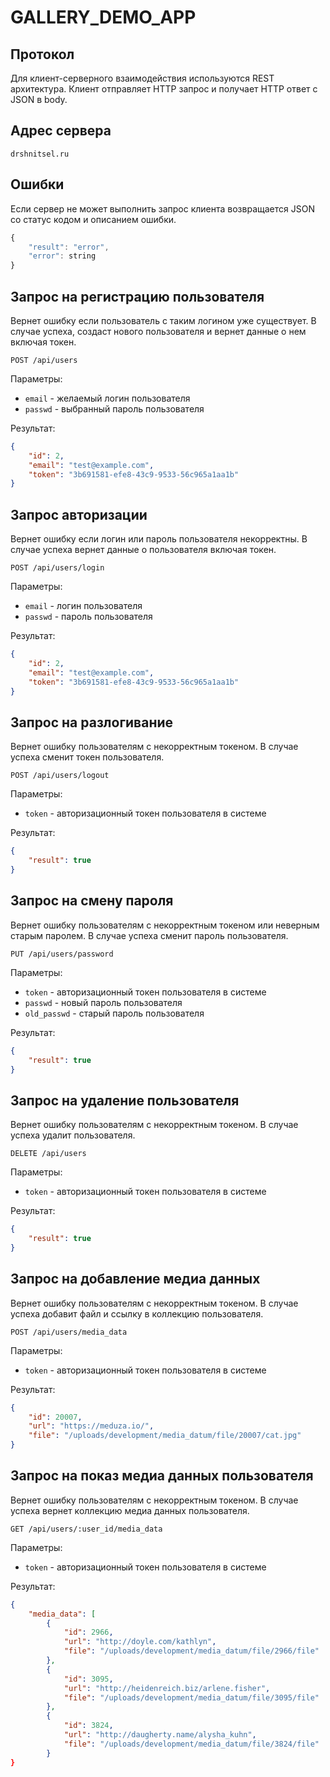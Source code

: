# GALLERY_DEMO_APP

## Протокол

Для клиент-серверного взаимодействия используются REST архитектура. Клиент отправляет HTTP запрос и получает HTTP ответ с JSON в body.

## Адрес сервера

```
drshnitsel.ru
```

## Ошибки

Если сервер не может выполнить запрос клиента возвращается JSON со статус кодом и описанием ошибки.

```javascript
{
    "result": "error",
    "error": string
}
```

## Запрос на регистрацию пользователя

Вернет ошибку если пользователь с таким логином уже существует. В случае успеха, создаст нового пользователя и вернет данные о нем включая токен.

```
POST /api/users
```

Параметры:

- `email` - желаемый логин пользователя
- `passwd` - выбранный пароль пользователя

Результат:

```json
{
    "id": 2,
    "email": "test@example.com",
    "token": "3b691581-efe8-43c9-9533-56c965a1aa1b"
}
```

## Запрос авторизации

Вернет ошибку если логин или пароль пользователя некорректны. В случае успеха вернет данные о пользователя включая токен.

```
POST /api/users/login
```

Параметры:

- `email` - логин пользователя
- `passwd` - пароль пользователя

Результат:

```json
{
    "id": 2,
    "email": "test@example.com",
    "token": "3b691581-efe8-43c9-9533-56c965a1aa1b"
}
```

## Запрос на разлогивание

Вернет ошибку пользователям с некорректным токеном. В случае успеха сменит токен пользователя.

```
POST /api/users/logout
```

Параметры:

- `token` - авторизационный токен пользователя в системе

Результат:

```json
{
    "result": true
}
```

## Запрос на смену пароля

Вернет ошибку пользователям с некорректным токеном или неверным старым паролем. В случае успеха сменит пароль пользователя.

```
PUT /api/users/password
```

Параметры:

- `token` - авторизационный токен пользователя в системе
- `passwd` - новый пароль пользователя
- `old_passwd` - старый пароль пользователя

Результат:

```json
{
    "result": true
}
```

## Запрос на удаление пользователя

Вернет ошибку пользователям с некорректным токеном. В случае успеха удалит пользователя.

```
DELETE /api/users
```

Параметры:

- `token` - авторизационный токен пользователя в системе

Результат:

```json
{
    "result": true
}
```

## Запрос на добавление медиа данных

Вернет ошибку пользователям с некорректным токеном. В случае успеха добавит файл и ссылку в коллекцию пользователя.

```
POST /api/users/media_data
```

Параметры:

- `token` - авторизационный токен пользователя в системе

Результат:

```json
{
    "id": 20007,
    "url": "https://meduza.io/",
    "file": "/uploads/development/media_datum/file/20007/cat.jpg"
}
```

## Запрос на показ медиа данных пользователя

Вернет ошибку пользователям с некорректным токеном. В случае успеха вернет коллекцию медиа данных пользователя.

```
GET /api/users/:user_id/media_data
```

Параметры:

- `token` - авторизационный токен пользователя в системе

Результат:

```json
{
    "media_data": [
        {
            "id": 2966,
            "url": "http://doyle.com/kathlyn",
            "file": "/uploads/development/media_datum/file/2966/file"
        },
        {
            "id": 3095,
            "url": "http://heidenreich.biz/arlene.fisher",
            "file": "/uploads/development/media_datum/file/3095/file"
        },
        {
            "id": 3824,
            "url": "http://daugherty.name/alysha_kuhn",
            "file": "/uploads/development/media_datum/file/3824/file"
        }
}
```
